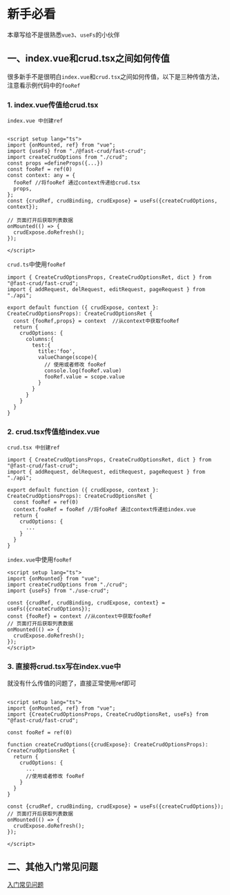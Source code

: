 # 新手必看

本章写给不是很熟悉`vue3`、`useFs`的小伙伴

## 一、index.vue和crud.tsx之间如何传值

很多新手不是很明白`index.vue`和`crud.tsx`之间如何传值，以下是三种传值方法，注意看示例代码中的`fooRef`

###  1. index.vue传值给crud.tsx

`index.vue 中创建ref`

```vue

<script setup lang="ts">
import {onMounted, ref} from "vue";
import {useFs} from "./@fast-crud/fast-crud";
import createCrudOptions from "./crud";
const props =defineProps({...})
const fooRef = ref(0)
const context: any = {
  fooRef //将fooRef 通过context传递给crud.tsx
  props,
};
const {crudRef, crudBinding, crudExpose} = useFs({createCrudOptions, context});

// 页面打开后获取列表数据
onMounted(() => {
  crudExpose.doRefresh();
});

</script>

```

`crud.ts`中使用`fooRef`
```tsx
import { CreateCrudOptionsProps, CreateCrudOptionsRet, dict } from "@fast-crud/fast-crud";
import { addRequest, delRequest, editRequest, pageRequest } from "./api";

export default function ({ crudExpose, context }: CreateCrudOptionsProps): CreateCrudOptionsRet {
  const {fooRef,props} = context  //从context中获取fooRef
  return {
    crudOptions: {
      columns:{
        test:{
          title:'foo',
          valueChange(scope){
            // 使用或者修改 fooRef
            console.log(fooRef.value)
            fooRef.value = scope.value
          }
        }
      }
    }
  }
}
```


###  2. crud.tsx传值给index.vue

`crud.tsx 中创建ref`

```tsx
import { CreateCrudOptionsProps, CreateCrudOptionsRet, dict } from "@fast-crud/fast-crud";
import { addRequest, delRequest, editRequest, pageRequest } from "./api";

export default function ({ crudExpose, context }: CreateCrudOptionsProps): CreateCrudOptionsRet {
  const fooRef = ref(0)
  context.fooRef = fooRef //将fooRef 通过context传递给index.vue
  return {
    crudOptions: {
      ...
    }
  }
}
```

`index.vue`中使用`fooRef`

```vue
<script setup lang="ts">
import {onMounted} from "vue";
import createCrudOptions from "./crud";
import {useFs} from "./use-crud";

const {crudRef, crudBinding, crudExpose, context} = useFs({createCrudOptions});
const {fooRef} = context //从context中获取fooRef
// 页面打开后获取列表数据
onMounted(() => {
  crudExpose.doRefresh();
});
</script>

```


###  3. 直接将crud.tsx写在index.vue中

就没有什么传值的问题了，直接正常使用ref即可

```vue

<script setup lang="ts">
import {onMounted, ref} from "vue";
import {CreateCrudOptionsProps, CreateCrudOptionsRet, useFs} from "@fast-crud/fast-crud";

const fooRef = ref(0)

function createCrudOptions({crudExpose}: CreateCrudOptionsProps): CreateCrudOptionsRet {
  return {
    crudOptions: {
      ...
      //使用或者修改 fooRef
    }
  }
}

const {crudRef, crudBinding, crudExpose} = useFs({createCrudOptions});
// 页面打开后获取列表数据
onMounted(() => {
  crudExpose.doRefresh();
});

</script>
```
## 二、其他入门常见问题

[入门常见问题](../advance/improve.md)
